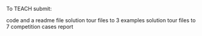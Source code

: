 To TEACH submit:

code and a readme file
solution tour files to 3 examples
solution tour files to 7 competition cases
report
